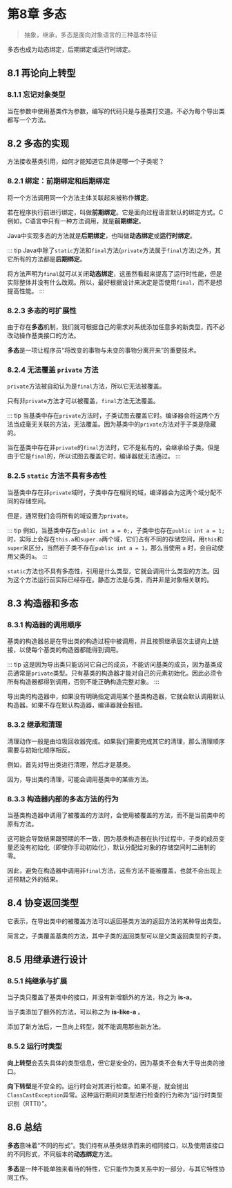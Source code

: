 # 第8章 多态

> 抽象，继承，多态是面向对象语言的三种基本特征

多态也成为动态绑定，后期绑定或运行时绑定。

## 8.1 再论向上转型
### 8.1.1 忘记对象类型
当在参数中使用基类作为参数，编写的代码只是与基类打交道。不必为每个导出类都写一个方法。

## 8.2 多态的实现
方法接收基类引用，如何才能知道它具体是哪一个子类呢？

### 8.2.1 绑定：前期绑定和后期绑定
将一个方法调用同一个方法主体关联起来被称作**绑定**。

若在程序执行前进行绑定，叫做**前期绑定**。它是面向过程语言默认的绑定方式。C例如，C语言中只有一种方法调用，就是**前期绑定**。

Java中实现多态的方法就是**后期绑定**，也叫做**动态绑定**或**运行时绑定**。

::: tip
Java中除了`static`方法和`final`方法(`private`方法属于`final`方法)之外，其它所有的方法都是**后期绑定**。

将方法声明为`final`就可以关闭**动态绑定**，这虽然看起来提高了运行时性能，但是实际整体并没有什么改观。所以，最好根据设计来决定是否使用`final`，而不是想提高性能。
:::

### 8.2.3 多态的可扩展性
由于存在**多态**机制，我们就可根据自己的需求对系统添加任意多的新类型，而不必改动操作基类接口的方法。

**多态**是一项让程序员“将改变的事物与未变的事物分离开来”的重要技术。

### 8.2.4 无法覆盖 `private` 方法
`private`方法被自动认为是`final`方法，所以它无法被覆盖。

只有非`private`方法才可以被覆盖，`final`方法无法覆盖。

::: tip
当基类中存在`private`方法时，子类试图去覆盖它时。编译器会将这两个方法当成毫无关联的方法，无法覆盖。因为基类中的`private`方法对于子类是隐藏的。

当在基类中存在非`private`的`final`方法时，它不是私有的，会继承给子类。但是由于它是`final`的，所以试图去覆盖它时，编译器就无法通过。
:::


### 8.2.5 `static` 方法不具有多态性
当基类中存在非`private`域时，子类中存在相同的域，编译器会为这两个域分配不同的存储空间。

但是，通常我们会将所有的域设置为`private`。

::: tip
例如，当基类中存在`public int a = 0;`，子类中也存在`public int a = 1;`时，实际上会存在`this.a`和`super.a`两个域，它们占有不同的存储空间，用`this`和`super`来区分，当然若子类不存在`public int a = 1`，那么当使用 `a` 时，会自动使用父类的`a`。
:::

`static`方法也不具有多态性，引用是什么类型，它就会调用什么类型的方法。因为这个方法运行前实际已经存在。静态方法是与类，而并非是对象相关联的。


## 8.3 构造器和多态

### 8.3.1 构造器的调用顺序
基类的构造器总是在导出类的构造过程中被调用，并且按照继承层次主键向上链接，以使每个基类的构造器都能得到调用。

::: tip
这是因为导出类只能访问它自己的成员，不能访问基类的成员，因为基类成员通常是`private`类型。只有基类的构造器才能对自己的元素初始化。因此必须令所有构造器都得到调用，否则不能正确构造完整对象。
:::

导出类的构造器中，如果没有明确指定调用某个基类构造器，它就会默认调用默认构造器。如果不存在默认构造器，编译器就会报错。

### 8.3.2 继承和清理
清理动作一般是由垃圾回收器完成。如果我们需要完成其它的清理，那么清理顺序需要与初始化顺序相反。

例如，首先对导出类进行清理，然后才是基类。

因为，导出类的清理，可能会调用基类中的某些方法。

### 8.3.3 构造器内部的多态方法的行为
当基类构造器中调用了被覆盖的方法时，会使用被覆盖的方法，而不是当前类中的原有方法。

这可能会导致结果跟预期的不一致，因为基类构造器在执行过程中，子类的成员变量还没有初始化（即使你手动初始化），默认分配给对象的存储空间时二进制的零。

因此，避免在构造器中调用非`final`方法，这些方法不能被覆盖，也就不会出现上述预期之外的结果。

## 8.4 协变返回类型
它表示，在导出类中的被覆盖方法可以返回基类方法的返回方法的某种导出类型。

简言之，子类覆盖基类的方法，其中子类的返回类型可以是父类返回类型的子类。

## 8.5 用继承进行设计
### 8.5.1 纯继承与扩展
当子类只覆盖了基类中的接口，并没有新增额外的方法，称之为 **is-a**。

当子类添加了额外的方法，可以称之为 **is-like-a** 。

添加了新方法后，一旦向上转型，就不能调用那些新方法。

### 8.5.2 运行时类型
**向上转型**会丢失具体的类型信息，但它是安全的，因为基类不会有大于导出类的接口。

**向下转型**是不安全的。运行时会对其进行检查。如果不是，就会抛出`ClassCastException`异常。这种运行期间对类型进行检查的行为称为“运行时类型识别（RTTI）”。

## 8.6 总结
**多态**意味着“不同的形式”。我们持有从基类继承而来的相同接口，以及使用该接口的不同形式，不同版本的**动态绑定**方法。

**多态**是一种不能单独来看待的特性，它只能作为类关系中的一部分，与其它特性协同工作。

